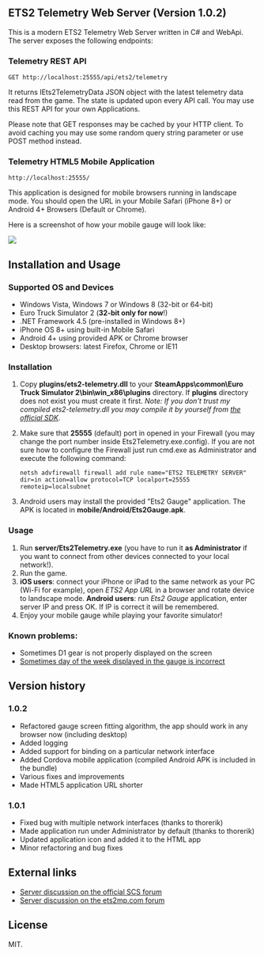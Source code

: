 ## ETS2 Telemetry Web Server (Version 1.0.2)

This is a modern ETS2 Telemetry Web Server written in C# and WebApi. The server exposes the following endpoints:

### Telemetry REST API
  
    GET http://localhost:25555/api/ets2/telemetry

It returns IEts2TelemetryData JSON object with the latest telemetry data read from the game. The state is updated upon every API call. You may use this REST API for your own Applications. 

Please note that GET responses may be cached by your HTTP client. To avoid caching you may use some random query string parameter or use POST method instead.

### Telemetry HTML5 Mobile Application
    http://localhost:25555/

This application is designed for mobile browsers running in landscape mode. You should open the URL in your Mobile Safari (iPhone 8+) or Android 4+ Browsers (Default or Chrome).  

Here is a screenshot of how your mobile gauge will look like:

![](https://raw.githubusercontent.com/Funbit/ets2-telemetry-server/master/Screenshot.png)

## Installation and Usage

### Supported OS and Devices

- Windows Vista, Windows 7 or Windows 8 (32-bit or 64-bit)
- Euro Truck Simulator 2 (**32-bit only for now**!)
- .NET Framework 4.5 (pre-installed in Windows 8+)
- iPhone OS 8+ using built-in Mobile Safari
- Android 4+ using provided APK or Chrome browser
- Desktop browsers: latest Firefox, Chrome or IE11

### Installation

1. Copy **plugins/ets2-telemetry.dll** to your **SteamApps\common\Euro Truck Simulator 2\bin\win_x86\plugins** directory. If **plugins** directory does not exist you must create it first. *Note: If you don't trust my compiled ets2-telemetry.dll you may compile it by yourself from [the official SDK](https://github.com/nlhans/ets2-sdk-plugin)*. 
2. Make sure that **25555** (default) port in opened in your Firewall (you may change the port number inside Ets2Telemetry.exe.config). If you are not sure how to configure the Firewall just run cmd.exe as Administrator and execute the following command: 

	`netsh advfirewall firewall add rule name="ETS2 TELEMETRY SERVER" dir=in action=allow protocol=TCP localport=25555 remoteip=localsubnet`
3. Android users may install the provided "Ets2 Gauge" application. The APK is located in **mobile/Android/Ets2Gauge.apk**.

### Usage

1. Run **server/Ets2Telemetry.exe** (you have to run it **as Administrator** if you want to connect from other devices connected to your local network!). 
2. Run the game.
3. **iOS users**: connect your iPhone or iPad to the same network as your PC (Wi-Fi for example), open *ETS2 App URL* in a browser and rotate device to landscape mode. **Android users**: run *Ets2 Gauge* application, enter server IP and press OK. If IP is correct it will be remembered.
4. Enjoy your mobile gauge while playing your favorite simulator!

### Known problems:

- Sometimes D1 gear is not properly displayed on the screen
- [Sometimes day of the week displayed in the gauge is incorrect](https://github.com/Funbit/ets2-telemetry-server/issues/6)

## Version history

### 1.0.2
- Refactored gauge screen fitting algorithm, the app should work in any browser now (including desktop)
- Added logging
- Added support for binding on a particular network interface
- Added Cordova mobile application (compiled Android APK is included in the bundle)
- Various fixes and improvements
- Made HTML5 application URL shorter

### 1.0.1
- Fixed bug with multiple network interfaces (thanks to thorerik)
- Made application run under Administrator by default (thanks to thorerik)
- Updated application icon and added it to the HTML app
- Minor refactoring and bug fixes 

## External links

- [Server discussion on the official SCS forum](http://forum.scssoft.com/viewtopic.php?f=41&t=171000)
- [Server discussion on the ets2mp.com forum](http://forum.ets2mp.com/index.php?/topic/3058-ets2-telemetry-web-server-mobile-gauge-for-all-phones/) 

## License

MIT.